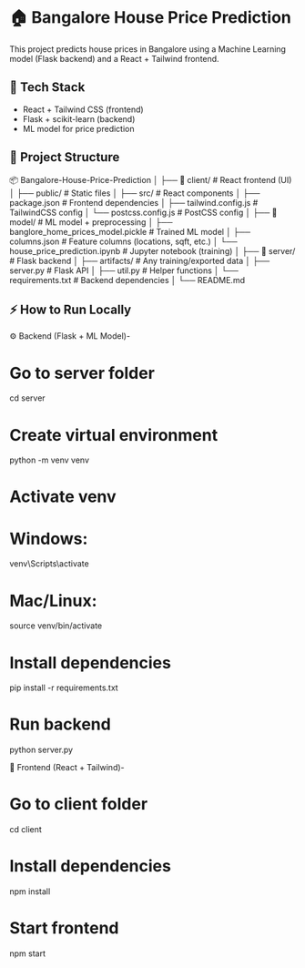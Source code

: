 # 🏠 Bangalore House Price Prediction

This project predicts house prices in Bangalore using a Machine Learning model (Flask backend) and a React + Tailwind frontend.

## 🚀 Tech Stack
- React + Tailwind CSS (frontend)
- Flask + scikit-learn (backend)
- ML model for price prediction

## 📂 Project Structure
📦 Bangalore-House-Price-Prediction
│
├── 📁 client/              # React frontend (UI)
│   ├── public/             # Static files
│   ├── src/                # React components
│   ├── package.json        # Frontend dependencies
│   ├── tailwind.config.js  # TailwindCSS config
│   └── postcss.config.js   # PostCSS config
│
├── 📁 model/               # ML model + preprocessing
│   ├── banglore_home_prices_model.pickle   # Trained ML model
│   ├── columns.json        # Feature columns (locations, sqft, etc.)
│   └── house_price_prediction.ipynb   # Jupyter notebook (training)
│
├── 📁 server/              # Flask backend
│   ├── artifacts/          # Any training/exported data
│   ├── server.py           # Flask API
│   ├── util.py             # Helper functions
│   └── requirements.txt    # Backend dependencies
│
└── README.md

## ⚡ How to Run Locally
 ⚙️ Backend (Flask + ML Model)-

# Go to server folder
cd server

# Create virtual environment
python -m venv venv

# Activate venv
# Windows:
venv\Scripts\activate
# Mac/Linux:
source venv/bin/activate

# Install dependencies
pip install -r requirements.txt

# Run backend
python server.py


🎨 Frontend (React + Tailwind)-
# Go to client folder
cd client

# Install dependencies
npm install

# Start frontend
npm start


